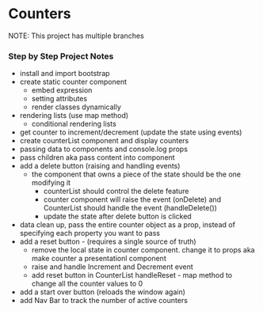 # Counters

NOTE: This project has multiple branches

### Step by Step Project Notes

- install and import bootstrap
- create static counter component
  - embed expression
  - setting attributes
  - render classes dynamically
- rendering lists (use map method)
  - conditional rendering lists
- get counter to increment/decrement (update the state using events)
- create counterList component and display counters
- passing data to components and console.log props
- pass children aka pass content into component
- add a delete button (raising and handling events)
  - the component that owns a piece of the state should be the one modifying it
    - counterList should control the delete feature
    - counter component will raise the event (onDelete) and CounterList should handle the event (handleDelete())
    - update the state after delete button is clicked
- data clean up, pass the entire counter object as a prop, instead of specifying each property you want to pass
- add a reset button - (requires a single source of truth)
  - remove the local state in counter component. change it to props aka make counter a presentationl component
  - raise and handle Increment and Decrement event
  - add reset button in CounterList handleReset - map method to change all the counter values to 0
- add a start over button (reloads the window again)
- add Nav Bar to track the number of active counters
